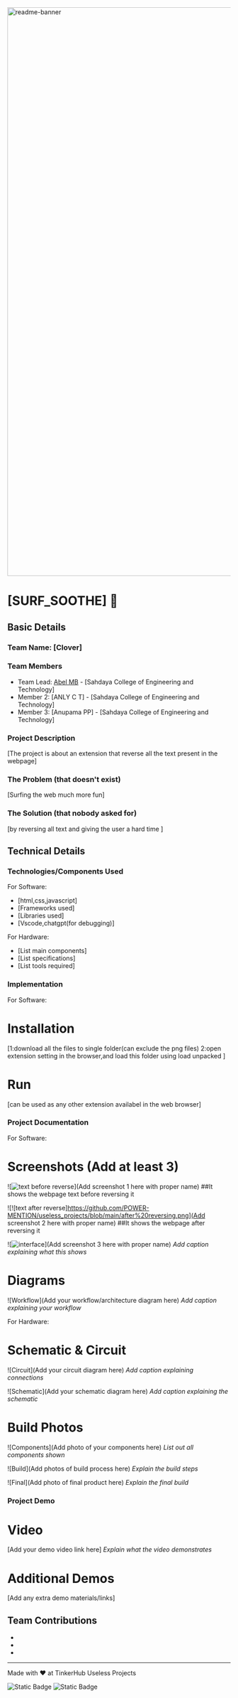 <img width="1280" alt="readme-banner" src="https://github.com/user-attachments/assets/35332e92-44cb-425b-9dff-27bcf1023c6c">

# [SURF_SOOTHE] 🎯


## Basic Details
### Team Name: [Clover]


### Team Members
- Team Lead: [Abel MB] - [Sahdaya College of Engineering and Technology]
- Member 2: [ANLY C T] - [Sahdaya College of Engineering and Technology]
- Member 3: [Anupama PP] - [Sahdaya College of Engineering and Technology]

### Project Description
[The project is about an extension that reverse all the text present in the webpage]

### The Problem (that doesn't exist)
[Surfing the web much more fun]

### The Solution (that nobody asked for)
[by reversing all text and giving the user a hard time ]

## Technical Details
### Technologies/Components Used
For Software:
- [html,css,javascript]
- [Frameworks used]
- [Libraries used]
- [Vscode,chatgpt(for debugging)]

For Hardware:
- [List main components]
- [List specifications]
- [List tools required]

### Implementation
For Software:
# Installation
[1:download all the files to single folder(can exclude the png files)
 2:open extension setting in the browser,and load this folder using load unpacked 
]

# Run
[can be used as any other extension availabel in the web browser]

### Project Documentation
For Software:

# Screenshots (Add at least 3)
![![text before reverse](https://github.com/POWER-MENTION/useless_projects/blob/main/before%20reversing.png)](Add screenshot 1 here with proper name)
##It shows the webpage text before reversing it 

![![text after reverse]https://github.com/POWER-MENTION/useless_projects/blob/main/after%20reversing.png](Add screenshot 2 here with proper name)
##It shows the webpage after reversing it

![![interface ](https://github.com/POWER-MENTION/useless_projects/blob/main/extension%20interface.png)](Add screenshot 3 here with proper name)
*Add caption explaining what this shows*

# Diagrams
![Workflow](Add your workflow/architecture diagram here)
*Add caption explaining your workflow*

For Hardware:

# Schematic & Circuit
![Circuit](Add your circuit diagram here)
*Add caption explaining connections*

![Schematic](Add your schematic diagram here)
*Add caption explaining the schematic*

# Build Photos
![Components](Add photo of your components here)
*List out all components shown*

![Build](Add photos of build process here)
*Explain the build steps*

![Final](Add photo of final product here)
*Explain the final build*

### Project Demo
# Video
[Add your demo video link here]
*Explain what the video demonstrates*

# Additional Demos
[Add any extra demo materials/links]

## Team Contributions
- [Abel MB]: [javascript]
- [Name 2]: [html,css]
- [Name 3]: [debugging]

---
Made with ❤️ at TinkerHub Useless Projects 

![Static Badge](https://img.shields.io/badge/TinkerHub-24?color=%23000000&link=https%3A%2F%2Fwww.tinkerhub.org%2F)
![Static Badge](https://img.shields.io/badge/UselessProject--24-24?link=https%3A%2F%2Fwww.tinkerhub.org%2Fevents%2FQ2Q1TQKX6Q%2FUseless%2520Projects)



